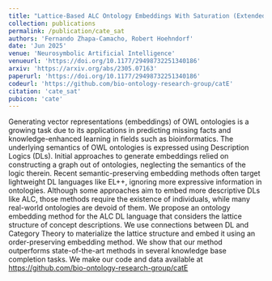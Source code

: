 ```yaml
---
title: "Lattice-Based ALC Ontology Embeddings With Saturation (Extended Version)"
collection: publications
permalink: /publication/cate_sat
authors: 'Fernando Zhapa-Camacho, Robert Hoehndorf'
date: 'Jun 2025'
venue: 'Neurosymbolic Artificial Intelligence'
venueurl: 'https://doi.org/10.1177/29498732251340186'
arxiv: 'https://arxiv.org/abs/2305.07163'
paperurl: 'https://doi.org/10.1177/29498732251340186'
codeurl: 'https://github.com/bio-ontology-research-group/catE'
citation: 'cate_sat'
pubicon: 'cate'
---
```


Generating vector representations (embeddings) of OWL ontologies is a
growing task due to its applications in predicting missing facts and
knowledge-enhanced learning in fields such as bioinformatics. The
underlying semantics of OWL ontologies is expressed using Description
Logics (DLs). Initial approaches to generate embeddings relied on
constructing a graph out of ontologies, neglecting the semantics of
the logic therein. Recent semantic-preserving embedding methods often
target lightweight DL languages like EL++, ignoring more expressive
information in ontologies. Although some approaches aim to embed more
descriptive DLs like ALC, those methods require the existence of
individuals, while many real-world ontologies are devoid of them. We
propose an ontology embedding method for the ALC DL language that
considers the lattice structure of concept descriptions. We use
connections between DL and Category Theory to materialize the lattice
structure and embed it using an order-preserving embedding method. We
show that our method outperforms state-of-the-art methods in several
knowledge base completion tasks. We make our code and data available
at https://github.com/bio-ontology-research-group/catE

